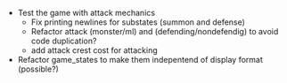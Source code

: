 - Test the game with attack mechanics
    - Fix printing newlines for substates (summon and defense)
    - Refactor attack (monster/ml) and (defending/nondefendig) to avoid code duplication?
    - add attack crest cost for attacking
- Refactor game_states to make them indepentend of display format (possible?)
